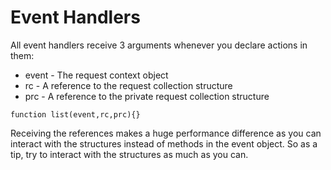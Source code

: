 # Event Handlers

All event handlers receive 3 arguments whenever you declare actions in them:

* event - The request context object
* rc - A reference to the request collection structure
* prc - A reference to the private request collection structure

`function list(event,rc,prc){}`

Receiving the references makes a huge performance difference as you can interact with the structures instead of methods in the event object. So as a tip, try to interact with the structures as much as you can.


